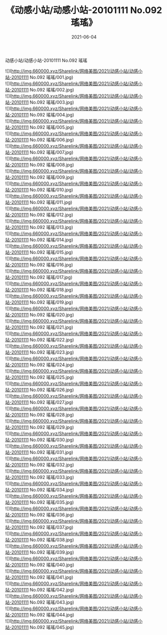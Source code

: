 ﻿---
layout: post
title:  《动感小站/动感小站-20101111 No.092 瑤瑤》
date:   2021-06-04
img: http://img.660000.xyz/Sharelink/网络美图/2021/动感小站/动感小站-20101111 No.092 瑤瑤/000.jpg
categories: [美女, 清纯, 唯美]
---

动感小站/动感小站-20101111 No.092 瑤瑤

 ![](http://img.660000.xyz/Sharelink/网络美图/2021/动感小站/动感小站-20101111 No.092 瑤瑤/001.jpg) <br>![](http://img.660000.xyz/Sharelink/网络美图/2021/动感小站/动感小站-20101111 No.092 瑤瑤/002.jpg) <br>![](http://img.660000.xyz/Sharelink/网络美图/2021/动感小站/动感小站-20101111 No.092 瑤瑤/003.jpg) <br>![](http://img.660000.xyz/Sharelink/网络美图/2021/动感小站/动感小站-20101111 No.092 瑤瑤/004.jpg) <br>![](http://img.660000.xyz/Sharelink/网络美图/2021/动感小站/动感小站-20101111 No.092 瑤瑤/005.jpg) <br>![](http://img.660000.xyz/Sharelink/网络美图/2021/动感小站/动感小站-20101111 No.092 瑤瑤/006.jpg) <br>![](http://img.660000.xyz/Sharelink/网络美图/2021/动感小站/动感小站-20101111 No.092 瑤瑤/007.jpg) <br>![](http://img.660000.xyz/Sharelink/网络美图/2021/动感小站/动感小站-20101111 No.092 瑤瑤/008.jpg) <br>![](http://img.660000.xyz/Sharelink/网络美图/2021/动感小站/动感小站-20101111 No.092 瑤瑤/009.jpg) <br>![](http://img.660000.xyz/Sharelink/网络美图/2021/动感小站/动感小站-20101111 No.092 瑤瑤/010.jpg) <br>![](http://img.660000.xyz/Sharelink/网络美图/2021/动感小站/动感小站-20101111 No.092 瑤瑤/011.jpg) <br>![](http://img.660000.xyz/Sharelink/网络美图/2021/动感小站/动感小站-20101111 No.092 瑤瑤/012.jpg) <br>![](http://img.660000.xyz/Sharelink/网络美图/2021/动感小站/动感小站-20101111 No.092 瑤瑤/013.jpg) <br>![](http://img.660000.xyz/Sharelink/网络美图/2021/动感小站/动感小站-20101111 No.092 瑤瑤/014.jpg) <br>![](http://img.660000.xyz/Sharelink/网络美图/2021/动感小站/动感小站-20101111 No.092 瑤瑤/015.jpg) <br>![](http://img.660000.xyz/Sharelink/网络美图/2021/动感小站/动感小站-20101111 No.092 瑤瑤/016.jpg) <br>![](http://img.660000.xyz/Sharelink/网络美图/2021/动感小站/动感小站-20101111 No.092 瑤瑤/017.jpg) <br>![](http://img.660000.xyz/Sharelink/网络美图/2021/动感小站/动感小站-20101111 No.092 瑤瑤/018.jpg) <br>![](http://img.660000.xyz/Sharelink/网络美图/2021/动感小站/动感小站-20101111 No.092 瑤瑤/019.jpg) <br>![](http://img.660000.xyz/Sharelink/网络美图/2021/动感小站/动感小站-20101111 No.092 瑤瑤/020.jpg) <br>![](http://img.660000.xyz/Sharelink/网络美图/2021/动感小站/动感小站-20101111 No.092 瑤瑤/021.jpg) <br>![](http://img.660000.xyz/Sharelink/网络美图/2021/动感小站/动感小站-20101111 No.092 瑤瑤/022.jpg) <br>![](http://img.660000.xyz/Sharelink/网络美图/2021/动感小站/动感小站-20101111 No.092 瑤瑤/023.jpg) <br>![](http://img.660000.xyz/Sharelink/网络美图/2021/动感小站/动感小站-20101111 No.092 瑤瑤/024.jpg) <br>![](http://img.660000.xyz/Sharelink/网络美图/2021/动感小站/动感小站-20101111 No.092 瑤瑤/025.jpg) <br>![](http://img.660000.xyz/Sharelink/网络美图/2021/动感小站/动感小站-20101111 No.092 瑤瑤/026.jpg) <br>![](http://img.660000.xyz/Sharelink/网络美图/2021/动感小站/动感小站-20101111 No.092 瑤瑤/027.jpg) <br>![](http://img.660000.xyz/Sharelink/网络美图/2021/动感小站/动感小站-20101111 No.092 瑤瑤/028.jpg) <br>![](http://img.660000.xyz/Sharelink/网络美图/2021/动感小站/动感小站-20101111 No.092 瑤瑤/029.jpg) <br>![](http://img.660000.xyz/Sharelink/网络美图/2021/动感小站/动感小站-20101111 No.092 瑤瑤/030.jpg) <br>![](http://img.660000.xyz/Sharelink/网络美图/2021/动感小站/动感小站-20101111 No.092 瑤瑤/031.jpg) <br>![](http://img.660000.xyz/Sharelink/网络美图/2021/动感小站/动感小站-20101111 No.092 瑤瑤/032.jpg) <br>![](http://img.660000.xyz/Sharelink/网络美图/2021/动感小站/动感小站-20101111 No.092 瑤瑤/033.jpg) <br>![](http://img.660000.xyz/Sharelink/网络美图/2021/动感小站/动感小站-20101111 No.092 瑤瑤/034.jpg) <br>![](http://img.660000.xyz/Sharelink/网络美图/2021/动感小站/动感小站-20101111 No.092 瑤瑤/035.jpg) <br>![](http://img.660000.xyz/Sharelink/网络美图/2021/动感小站/动感小站-20101111 No.092 瑤瑤/036.jpg) <br>![](http://img.660000.xyz/Sharelink/网络美图/2021/动感小站/动感小站-20101111 No.092 瑤瑤/037.jpg) <br>![](http://img.660000.xyz/Sharelink/网络美图/2021/动感小站/动感小站-20101111 No.092 瑤瑤/038.jpg) <br>![](http://img.660000.xyz/Sharelink/网络美图/2021/动感小站/动感小站-20101111 No.092 瑤瑤/039.jpg) <br>![](http://img.660000.xyz/Sharelink/网络美图/2021/动感小站/动感小站-20101111 No.092 瑤瑤/040.jpg) <br>![](http://img.660000.xyz/Sharelink/网络美图/2021/动感小站/动感小站-20101111 No.092 瑤瑤/041.jpg) <br>![](http://img.660000.xyz/Sharelink/网络美图/2021/动感小站/动感小站-20101111 No.092 瑤瑤/042.jpg) <br>![](http://img.660000.xyz/Sharelink/网络美图/2021/动感小站/动感小站-20101111 No.092 瑤瑤/043.jpg) <br>![](http://img.660000.xyz/Sharelink/网络美图/2021/动感小站/动感小站-20101111 No.092 瑤瑤/044.jpg) <br>![](http://img.660000.xyz/Sharelink/网络美图/2021/动感小站/动感小站-20101111 No.092 瑤瑤/045.jpg) <br>